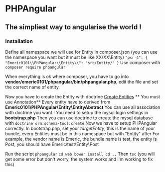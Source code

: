 # PHPAngular

## The simpliest way to angularise the world !


### Installation
Define all namespace we will use for Entity in composer.json (you can use the namespace you want but it must be like XX\XX\Entity)
`
    "psr-4": {
        "Emeric0101\\PHPAngular\\Entity\\": "src/Entity/"
    }
`
Use composer with `composer require phpangular`

When everything is ok where composer, you have to go into **vendor/emeric0101/phpangular/bin/phpangular.php**, edit the file and set the correct name of entity.

Now you have to create the Entity with doctrine [Create Entities](http://symfony.com/doc/current/doctrine.html#creating-an-entity-class) ** You must use Annotation**
Every entity have to derived from **Emeric0101\PHPAngular\Entity\EntityAbstract**
You can use all association with doctrine you want !
You need to setup the mysql login settings in **bootstrap.php**
Then you can use doctrine to create the mysql database with `doctrine orm:schema-tool:create`
Now we have to setup PHPAngular correctly. In bootstrap.php, set your *targetEntity*, this is the name of your bundle, every Entities must be in this namespace but with "Entity" after
For example, the vendor name is Emeric, the bundle name is test, the entity is Post, you should have Emeric\test\Entity\Post

Run the script
`phpangular`
`
cd web
bower install
cd ..
`
Then `tsc` (you will get some error but don't worry, the system works and i'm working to fix this)